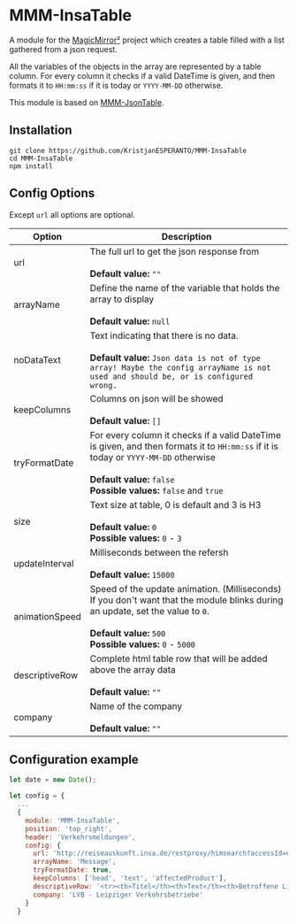 # MMM-InsaTable

A module for the [MagicMirror²](https://github.com/MichMich/MagicMirror) project which creates a table filled with a list gathered from a json request.

All the variables of the objects in the array are represented by a table column.
For every column it checks if a valid DateTime is given, and then formats it to `HH:mm:ss` if it is today or `YYYY-MM-DD` otherwise.

This module is based on [MMM-JsonTable](https://github.com/KristjanESPERANTO/MMM-JsonTable).


## Installation

```
git clone https://github.com/KristjanESPERANTO/MMM-InsaTable
cd MMM-InsaTable
npm install
```


## Config Options

Except `url` all options are optional.

| **Option**     | **Description**
| -------------- | ---
| url            | The full url to get the json response from <br><br>**Default value:** `""`
| arrayName      | Define the name of the variable that holds the array to display <br><br>**Default value:** `null`
| noDataText     | Text indicating that there is no data. <br><br>**Default value:** `Json data is not of type array! Maybe the config arrayName is not used and should be, or is configured wrong.`
| keepColumns    | Columns on json will be showed  <br><br>**Default value:** `[]`
| tryFormatDate  | For every column it checks if a valid DateTime is given, and then formats it to `HH:mm:ss` if it is today or `YYYY-MM-DD` otherwise <br><br>**Default value:** `false`<br> **Possible values:** `false` and `true`
| size           | Text size at table, 0 is default and 3 is H3 <br><br>**Default value:** `0`<br> **Possible values:** `0` - `3`
| updateInterval | Milliseconds between the refersh <br><br>**Default value:** `15000`
| animationSpeed | Speed of the update animation. (Milliseconds)<br>If you don't want that the module blinks during an update, set the value to `0`. <br><br>**Default value:** `500`<br> **Possible values:** `0` - `5000`
| descriptiveRow | Complete html table row that will be added above the array data <br><br>**Default value:** `""`
| company        | Name of the company <br><br>**Default value:** `""`


## Configuration example


```javascript
let date = new Date();

let config = {
  ...
  {
    module: 'MMM-InsaTable',
    position: 'top_right',
    header: 'Verkehrsmeldungen',
    config: {
      url: 'http://reiseauskunft.insa.de/restproxy/himsearch?accessId=nasa.mdv&dateB=' + date.toISOString().substring(0, 10) + '&dateE=' + date.toISOString().substring(0, 10) + '&format=json',
      arrayName: 'Message',
      tryFormatDate: true,
      keepColumns: ['head', 'text', 'affectedProduct'],
      descriptiveRow: '<tr><th>Titel</th><th>Text</th><th>Betroffene Linien</th></tr>',
      company: 'LVB - Leipziger Verkehrsbetriebe'
    }
  }
```
